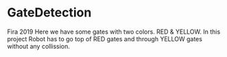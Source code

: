 # GateDetection
Fira 2019
Here we have some gates with two colors. RED & YELLOW.
In this project Robot has to go top of RED gates and through YELLOW gates without any collission.
